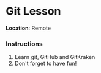 # Git Lesson

**Location**: Remote

### Instructions

1. Learn git, GitHub and GitKraken
2. Don't forget to have fun!
